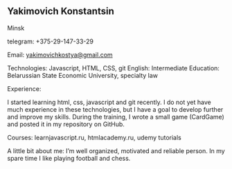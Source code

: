 ## Yakimovich Konstantsin

Minsk

telegram: +375-29-147-33-29

Email: [yakimovichkostya@gmail.com](mailto:yakimovichkostya@gmail.com "mailto:yakimovichkostya@gmail.com")

Technologies: Javascript, HTML, CSS, git
English: Intermediate
Education: Belarussian State Economic University, specialty law

Experience:

I started learning html, css, javascript and git recently. I do not yet have much experience in these technologies, but I have a goal to develop further and improve my skills. During the training, I wrote a small game (CardGame) and posted it in my repository on GitHub.

Courses: learnjavascript.ru, htmlacademy.ru, udemy tutorials

A little bit about me:
I’m well organized, motivated and reliable person. In my spare time I like playing football and chess.
